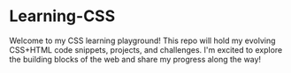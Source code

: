 # Learning-CSS
Welcome to my CSS learning playground! This repo will hold my evolving CSS+HTML code snippets, projects, and challenges. I'm excited to explore the building blocks of the web and share my progress along the way!

